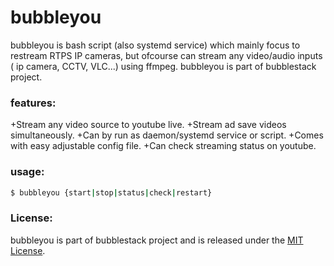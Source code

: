 # bubbleyou

bubbleyou is bash script (also systemd service) which mainly focus to restream RTPS IP cameras, but ofcourse can stream any video/audio inputs ( ip camera, CCTV, VLC...) using ffmpeg. bubbleyou is part of bubblestack project. 

### features:
+Stream any video source to youtube live.
+Stream ad save videos simultaneously.
+Can by run as daemon/systemd service or script.
+Comes with easy adjustable config file.
+Can check streaming status on youtube.


### usage:
```bash
$ bubbleyou {start|stop|status|check|restart}
``` 


### License:
bubbleyou is part of bubblestack project and is released under the [MIT License](http://www.opensource.org/licenses/MIT).
